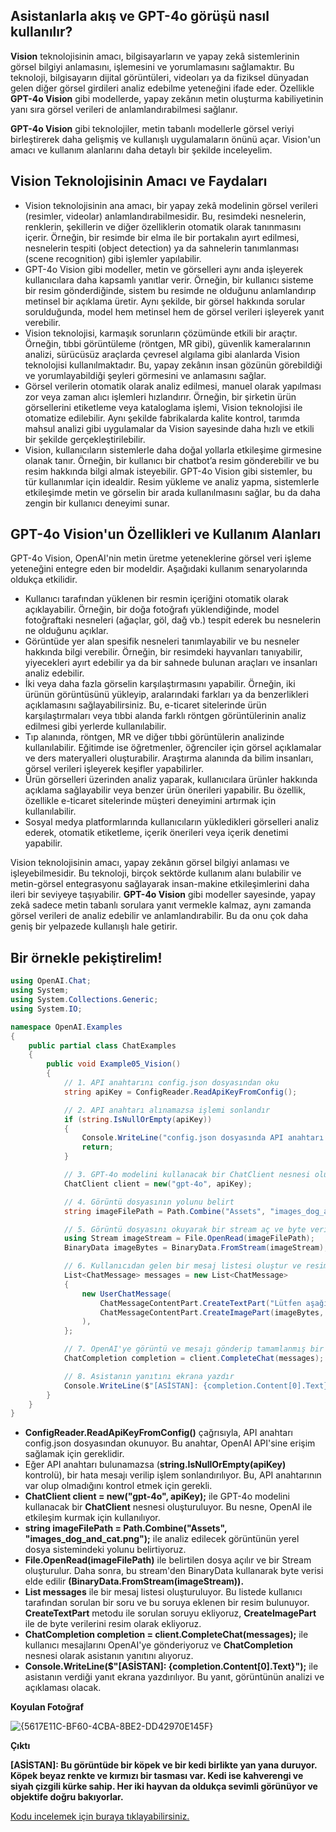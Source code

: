 ## Asistanlarla akış ve GPT-4o görüşü nasıl kullanılır?

**Vision** teknolojisinin amacı, bilgisayarların ve yapay zekâ sistemlerinin görsel bilgiyi anlamasını, işlemesini ve yorumlamasını sağlamaktır. Bu teknoloji, bilgisayarın dijital görüntüleri, videoları ya da fiziksel dünyadan gelen diğer görsel girdileri analiz edebilme yeteneğini ifade eder. Özellikle **GPT-4o Vision** gibi modellerde, yapay zekânın metin oluşturma kabiliyetinin yanı sıra görsel verileri de anlamlandırabilmesi sağlanır.

**GPT-4o Vision** gibi teknolojiler, metin tabanlı modellerle görsel veriyi birleştirerek daha gelişmiş ve kullanışlı uygulamaların önünü açar. Vision'un amacı ve kullanım alanlarını daha detaylı bir şekilde inceleyelim.

## Vision Teknolojisinin Amacı ve Faydaları

* Vision teknolojisinin ana amacı, bir yapay zekâ modelinin görsel verileri (resimler, videolar) anlamlandırabilmesidir. Bu, resimdeki nesnelerin, renklerin, şekillerin ve diğer özelliklerin otomatik olarak tanınmasını içerir. Örneğin, bir resimde bir elma ile bir portakalın ayırt edilmesi, nesnelerin tespiti (object detection) ya da sahnelerin tanımlanması (scene recognition) gibi işlemler yapılabilir.
* GPT-4o Vision gibi modeller, metin ve görselleri aynı anda işleyerek kullanıcılara daha kapsamlı yanıtlar verir. Örneğin, bir kullanıcı sisteme bir resim gönderdiğinde, sistem bu resimde ne olduğunu anlamlandırıp metinsel bir açıklama üretir. Aynı şekilde, bir görsel hakkında sorular sorulduğunda, model hem metinsel hem de görsel verileri işleyerek yanıt verebilir.
* Vision teknolojisi, karmaşık sorunların çözümünde etkili bir araçtır. Örneğin, tıbbi görüntüleme (röntgen, MR gibi), güvenlik kameralarının analizi, sürücüsüz araçlarda çevresel algılama gibi alanlarda Vision teknolojisi kullanılmaktadır. Bu, yapay zekânın insan gözünün görebildiği ve yorumlayabildiği şeyleri görmesini ve anlamasını sağlar.
* Görsel verilerin otomatik olarak analiz edilmesi, manuel olarak yapılması zor veya zaman alıcı işlemleri hızlandırır. Örneğin, bir şirketin ürün görsellerini etiketleme veya kataloglama işlemi, Vision teknolojisi ile otomatize edilebilir. Aynı şekilde fabrikalarda kalite kontrol, tarımda mahsul analizi gibi uygulamalar da Vision sayesinde daha hızlı ve etkili bir şekilde gerçekleştirilebilir.
* Vision, kullanıcıların sistemlerle daha doğal yollarla etkileşime girmesine olanak tanır. Örneğin, bir kullanıcı bir chatbot’a resim gönderebilir ve bu resim hakkında bilgi almak isteyebilir. GPT-4o Vision gibi sistemler, bu tür kullanımlar için idealdir. Resim yükleme ve analiz yapma, sistemlerle etkileşimde metin ve görselin bir arada kullanılmasını sağlar, bu da daha zengin bir kullanıcı deneyimi sunar.

## GPT-4o Vision'un Özellikleri ve Kullanım Alanları

GPT-4o Vision, OpenAI'nin metin üretme yeteneklerine görsel veri işleme yeteneğini entegre eden bir modeldir. Aşağıdaki kullanım senaryolarında oldukça etkilidir.

* Kullanıcı tarafından yüklenen bir resmin içeriğini otomatik olarak açıklayabilir. Örneğin, bir doğa fotoğrafı yüklendiğinde, model fotoğraftaki nesneleri (ağaçlar, göl, dağ vb.) tespit ederek bu nesnelerin ne olduğunu açıklar.
* Görüntüde yer alan spesifik nesneleri tanımlayabilir ve bu nesneler hakkında bilgi verebilir. Örneğin, bir resimdeki hayvanları tanıyabilir, yiyecekleri ayırt edebilir ya da bir sahnede bulunan araçları ve insanları analiz edebilir.
* İki veya daha fazla görselin karşılaştırmasını yapabilir. Örneğin, iki ürünün görüntüsünü yükleyip, aralarındaki farkları ya da benzerlikleri açıklamasını sağlayabilirsiniz. Bu, e-ticaret sitelerinde ürün karşılaştırmaları veya tıbbi alanda farklı röntgen görüntülerinin analiz edilmesi gibi yerlerde kullanılabilir.
* Tıp alanında, röntgen, MR ve diğer tıbbi görüntülerin analizinde kullanılabilir. Eğitimde ise öğretmenler, öğrenciler için görsel açıklamalar ve ders materyalleri oluşturabilir. Araştırma alanında da bilim insanları, görsel verileri işleyerek keşifler yapabilirler.
* Ürün görselleri üzerinden analiz yaparak, kullanıcılara ürünler hakkında açıklama sağlayabilir veya benzer ürün önerileri yapabilir. Bu özellik, özellikle e-ticaret sitelerinde müşteri deneyimini artırmak için kullanılabilir.
* Sosyal medya platformlarında kullanıcıların yükledikleri görselleri analiz ederek, otomatik etiketleme, içerik önerileri veya içerik denetimi yapabilir.

Vision teknolojisinin amacı, yapay zekânın görsel bilgiyi anlaması ve işleyebilmesidir. Bu teknoloji, birçok sektörde kullanım alanı bulabilir ve metin-görsel entegrasyonu sağlayarak insan-makine etkileşimlerini daha ileri bir seviyeye taşıyabilir. **GPT-4o Vision** gibi modeller sayesinde, yapay zekâ sadece metin tabanlı sorulara yanıt vermekle kalmaz, aynı zamanda görsel verileri de analiz edebilir ve anlamlandırabilir. Bu da onu çok daha geniş bir yelpazede kullanışlı hale getirir.

## Bir örnekle pekiştirelim!

```csharp
using OpenAI.Chat;
using System;
using System.Collections.Generic;
using System.IO;

namespace OpenAI.Examples
{
    public partial class ChatExamples
    {
        public void Example05_Vision()
        {
            // 1. API anahtarını config.json dosyasından oku
            string apiKey = ConfigReader.ReadApiKeyFromConfig();

            // 2. API anahtarı alınamazsa işlemi sonlandır
            if (string.IsNullOrEmpty(apiKey))
            {
                Console.WriteLine("config.json dosyasında API anahtarı bulunamadı.");
                return;
            }

            // 3. GPT-4o modelini kullanacak bir ChatClient nesnesi oluştur
            ChatClient client = new("gpt-4o", apiKey);

            // 4. Görüntü dosyasının yolunu belirt
            string imageFilePath = Path.Combine("Assets", "images_dog_and_cat.png");

            // 5. Görüntü dosyasını okuyarak bir stream aç ve byte verisi olarak al
            using Stream imageStream = File.OpenRead(imageFilePath);
            BinaryData imageBytes = BinaryData.FromStream(imageStream);

            // 6. Kullanıcıdan gelen bir mesaj listesi oluştur ve resim verisini ekle
            List<ChatMessage> messages = new List<ChatMessage>
            {
                new UserChatMessage(
                    ChatMessageContentPart.CreateTextPart("Lütfen aşağıdaki görüntüyü tanımlar mısın?"),
                    ChatMessageContentPart.CreateImagePart(imageBytes, "image/png")
                ),
            };

            // 7. OpenAI'ye görüntü ve mesajı gönderip tamamlanmış bir yanıt al
            ChatCompletion completion = client.CompleteChat(messages);

            // 8. Asistanın yanıtını ekrana yazdır
            Console.WriteLine($"[ASİSTAN]: {completion.Content[0].Text}");
        }
    }
}
```

* **ConfigReader.ReadApiKeyFromConfig()** çağrısıyla, API anahtarı config.json dosyasından okunuyor. Bu anahtar, OpenAI API'sine erişim sağlamak için gereklidir.
* Eğer API anahtarı bulunamazsa (**string.IsNullOrEmpty(apiKey)** kontrolü), bir hata mesajı verilip işlem sonlandırılıyor. Bu, API anahtarının var olup olmadığını kontrol etmek için gerekli.
* **ChatClient client = new("gpt-4o", apiKey);** ile GPT-4o modelini kullanacak bir **ChatClient** nesnesi oluşturuluyor. Bu nesne, OpenAI ile etkileşim kurmak için kullanılıyor.
* **string imageFilePath = Path.Combine("Assets", "images_dog_and_cat.png");** ile analiz edilecek görüntünün yerel dosya sistemindeki yolunu belirtiyoruz.
* **File.OpenRead(imageFilePath)** ile belirtilen dosya açılır ve bir Stream oluşturulur. Daha sonra, bu stream'den BinaryData kullanarak byte verisi elde edilir **(BinaryData.FromStream(imageStream)).**
* **List<ChatMessage> messages** ile bir mesaj listesi oluşturuluyor. Bu listede kullanıcı tarafından sorulan bir soru ve bu soruya eklenen bir resim bulunuyor. **CreateTextPart** metodu ile sorulan soruyu ekliyoruz, **CreateImagePart** ile de byte verilerini resim olarak ekliyoruz.
* **ChatCompletion completion = client.CompleteChat(messages);** ile kullanıcı mesajlarını OpenAI'ye gönderiyoruz ve **ChatCompletion** nesnesi olarak asistanın yanıtını alıyoruz.
* **Console.WriteLine($"[ASİSTAN]: {completion.Content[0].Text}");** ile asistanın verdiği yanıt ekrana yazdırılıyor. Bu yanıt, görüntünün analizi ve açıklaması olacak.


**Koyulan Fotoğraf**

![{5617E11C-BF60-4CBA-8BE2-DD42970E145F}](https://github.com/user-attachments/assets/7cb732de-674b-4123-b18a-2e5bacceb5c2)


**Çıktı**

**[ASİSTAN]: Bu görüntüde bir köpek ve bir kedi birlikte yan yana duruyor. Köpek beyaz renkte ve kırmızı bir tasması var. Kedi ise kahverengi ve siyah çizgili kürke sahip. Her iki hayvan da oldukça sevimli görünüyor ve objektife doğru bakıyorlar.**


[Kodu incelemek için buraya tıklayabilirsiniz.](https://github.com/KardelRuveyda/openai-dotnet-exercises/tree/master/Examples/09)
